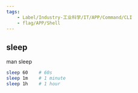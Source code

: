 ```yaml
---
tags:
    - Label/Industry-工业科学/IT/APP/Command/CLI
    - flag/APP/Shell
---
```


## sleep

man sleep

```bash
sleep 60    # 60s
sleep 1m    # 1 minute
sleep 1h    # 1 hour
```